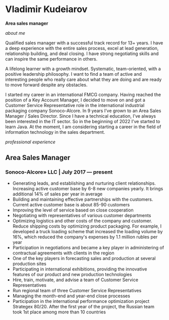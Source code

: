 # Vladimir Kudeiarov

**Area sales manager**

*about me*

Qualified sales manager with a successful track record for 13+ years. I have a deep experience with the entire sales process, excel at lead generation, relationship building, and deal closing. I have strong negotiating skills and can inspire the same performance in others.

A lifelong learner with a growth mindset. Systematic, team-oriented, with a positive leadership philosophy. I want to find a team of active and interesting people who really care about what they are doing and are ready to move forward despite any obstacles.

I started my career in an international FMCG company. Having reached the position of a Key Account Manager, I decided to move on and got a Customer Service Representative role in the international industrial packaging company Sonoco-Alcore. In 9 years I’ve grown to an Area Sales Manager / Sales Director. Since I have a technical education, I’ve always been interested in the IT sector. So in the beginning of 2022 I’ve started to learn Java. At the moment, I am considering starting a career in the field of information technology in the sales department.

*professional experience*

## Area Sales Manager

### Sonoco-Alcore» LLC  | July 2017 — present
* Generating leads, and establishing and nurturing client     relationships. Increasing active customer base by 6-8 new companies yearly. It brings additional 14% of sales per year in average
* Building and maintaining effective partnerships with the customers. Current active customer base is about 85-90 customers
* Improving the level of service based on close cooperation
* Negotiating with representatives of various customer departments 
* Optimizing logistics and other costs of the company and customer. Reduce shipping costs by optimizing product packaging. For example, I developed a truck loading scheme that increased the loading volume by 16%, which reduced the company's expenses by 1.1 million rubles per year  
* Participation in negotiations and became a key player in administering of contractual agreements with сlients in the region
* One of the key players in forecasting sales and production at several production sites
* Participating in international exhibitions, providing the innovative features of our product and new production technologies
* Hire, train, motivate, and advise a team of Customer Service Representatives
* Run regional team of three Customer Service Representatives
* Managing the month-end and year-end close processes
* Participation in the international performance optimization project Strategex 80/20. After the first year of the project, the Russian team took 1st place among more than 10 countries 